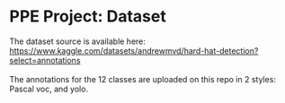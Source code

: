 # PPE Project: Dataset
The dataset source is available here: https://www.kaggle.com/datasets/andrewmvd/hard-hat-detection?select=annotations
<br><br>
The annotations for the 12 classes are uploaded on this repo in 2 styles: Pascal voc, and yolo.
